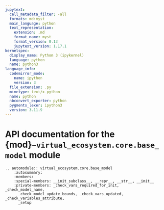 ```yaml
---
jupytext:
  cell_metadata_filter: -all
  formats: md:myst
  main_language: python
  text_representation:
    extension: .md
    format_name: myst
    format_version: 0.13
    jupytext_version: 1.17.1
kernelspec:
  display_name: Python 3 (ipykernel)
  language: python
  name: python3
language_info:
  codemirror_mode:
    name: ipython
    version: 3
  file_extension: .py
  mimetype: text/x-python
  name: python
  nbconvert_exporter: python
  pygments_lexer: ipython3
  version: 3.11.9
---
```


# API documentation for the {mod}`~virtual_ecosystem.core.base_model` module

```{eval-rst}
.. automodule:: virtual_ecosystem.core.base_model
    :autosummary:
    :members:
    :special-members: __init_subclass__, __repr__, __str__, __init__
    :private-members: _check_vars_required_for_init, _check_model_name,
      _check_model_update_bounds, _check_vars_updated, _check_variables_attribute,
      _setup
```
